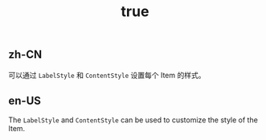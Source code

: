 ﻿---
order: 10
title:
  zh-CN: 自定义样式
  en-US: Custom Style
---

## zh-CN

可以通过 `LabelStyle` 和 `ContentStyle` 设置每个 Item 的样式。

## en-US

The `LabelStyle` and `ContentStyle` can be used to customize the style of the Item.